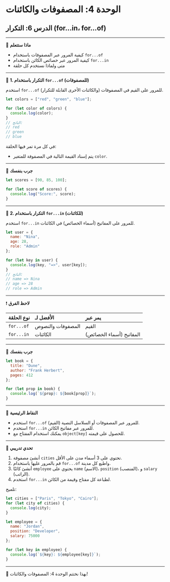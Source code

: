 # الوحدة 4: المصفوفات والكائنات

## الدرس 6: التكرار (for…in، for…of)

---

🧠 **ماذا ستتعلم**
*	كيفية المرور عبر المصفوفات باستخدام `for...of`
*	كيفية المرور عبر خصائص الكائن باستخدام `for...in`
*	متى ولماذا نستخدم كل حلقة

---

🔁 **1. التكرار باستخدام `for...of` (للمصفوفات)**

استخدم `for...of` للمرور على القيم في المصفوفات (والكائنات الأخرى القابلة للتكرار).
```javascript
let colors = ["red", "green", "blue"];

for (let color of colors) {
  console.log(color);
}
// الناتج:
// red
// green
// blue
```
في كل مرة تمر فيها الحلقة:
*	يتم إسناد القيمة التالية في المصفوفة للمتغير `color`.

---

🧪 **جرب بنفسك**
```javascript
let scores = [90, 85, 100];

for (let score of scores) {
  console.log("Score:", score);
}
```

---

🧰 **2. التكرار باستخدام `for...in` (للكائنات)**

استخدم `for...in` للمرور على المفاتيح (أسماء الخصائص) في الكائنات.
```javascript
let user = {
  name: "Nina",
  age: 28,
  role: "Admin"
};

for (let key in user) {
  console.log(key, "=>", user[key]);
}
// الناتج:
// name => Nina
// age => 28
// role => Admin
```

---

❗ **لاحظ الفرق**

| نوع الحلقة | الأفضل لـ          | يمر عبر               |
| :--------- | :---------------- | :-------------------- |
| `for...of` | المصفوفات والنصوص | القيم                  |
| `for...in` | الكائنات          | المفاتيح (أسماء الخصائص)|

---

🧪 **جرب بنفسك**
```javascript
let book = {
  title: "Dune",
  author: "Frank Herbert",
  pages: 412
};

for (let prop in book) {
  console.log(`${prop}: ${book[prop]}`);
}
```

---

🧠 **النقاط الرئيسية**
*	استخدم `for...of` للمرور عبر المصفوفات أو السلاسل النصية (القيم).
*	استخدم `for...in` للمرور عبر مفاتيح الكائن.
*	يمكنك استخدام المفتاح مع `object[key]` للحصول على قيمته.

---

🧪 **تحدي تدريبي**
1.	أنشئ مصفوفة `cities` تحتوي على 3 أسماء مدن على الأقل.
2.	قم بالمرور عليها باستخدام `for...of` واطبع كل مدينة.
3.	أنشئ كائنًا `employee` يحتوي على `name` (الاسم)، `position` (المنصب)، و `salary` (الراتب).
4.	استخدم `for...in` لطباعة كل مفتاح وقيمة من الكائن.

تلميح:
```javascript
let cities = ["Paris", "Tokyo", "Cairo"];
for (let city of cities) {
  console.log(city);
}

let employee = {
  name: "Jordan",
  position: "Developer",
  salary: 75000
};

for (let key in employee) {
  console.log(`${key}: ${employee[key]}`);
}
```

---

🎉 بهذا نختتم الوحدة 4: المصفوفات والكائنات!
